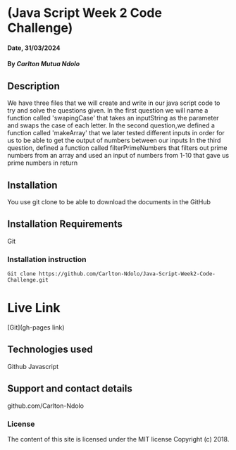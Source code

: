 
# (Java Script Week 2 Code Challenge)

#### Date, 31/03/2024

#### By *Carlton Mutua Ndolo*

## Description
We have three files that we will create  and write in our java script code to try and solve the questions given.
In the first question we  will name  a function called 'swapingCase' that takes an inputString as the parameter and swaps the case of each letter.
In the second question,we defined a function called 'makeArray' that we later tested different inputs in order for us to be able to get the output of numbers between our inputs
In the third question, defined a function called filterPrimeNumbers that filters out prime numbers from an array and used an input of numbers from 1-10 that gave us prime numbers in return 
## Installation
You use git clone to be able to download the documents in the GitHub

## Installation Requirements
Git

### Installation instruction
```
Git clone https://github.com/Carlton-Ndolo/Java-Script-Week2-Code-Challenge.git

```

# Live Link
[Git](gh-pages link)

## Technologies used
Github
Javascript

## Support and contact details

github.com/Carlton-Ndolo

### License
The content of this site is licensed under the MIT license
Copyright (c) 2018.
